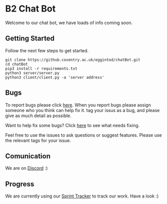 # B2 Chat Bot
Welcome to our chat bot, we have loads of info coming soon.

## Getting Started
Follow the next few steps to get started.
```
git clone https://github.coventry.ac.uk/eggintod/chatBot.git
cd chatBot
pip3 install -r requirements.txt
python3 server/server.py
python3 client/client.py -a 'server address'
```

## Bugs
To report bugs please click [here](https://github.coventry.ac.uk/eggintod/chatBot/issues/new). When you report bugs please assign someone who you think can help fix it. tag your issus as a bug, and please give as much detail as possible.

Want to help fix some bugs? Click [here](https://github.coventry.ac.uk/eggintod/chatBot/issues?utf8=%E2%9C%93&q=is%3Aissue%20is%3Aopen%20is%3Abeginner%20) to see what needs fixing.

Feel free to use the issues to ask questions or suggest features. Please use the relevant tags for your issue.

## Comunication
We are on [Discord](https://discord.gg/FkX5Y6G) :)

## Progress
We are currently using our [Sprint Tracker](http://goo.gl/GNt4Bn) to track our work. Have a look :)
